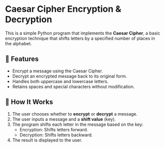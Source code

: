 # Caesar Cipher Encryption & Decryption  
                   
This is a simple Python program that implements the **Caesar Cipher**, a basic encryption technique that shifts letters by a specified number of places in the  alphabet.

## 📌 Features
- Encrypt a message using the Caesar Cipher.
- Decrypt an encrypted message back to its original form.
- Handles both uppercase and lowercase letters.
- Retains spaces and special characters without modification.
 
## 🚀 How It Works
1. The user chooses whether to **encrypt** or **decrypt** a message.
2. The user inputs a message and a **shift value** (key).
3. The program shifts each letter in the message based on the key:
   - Encryption: Shifts letters forward.
   - Decryption: Shifts letters backward.
4. The result is displayed to the user.

